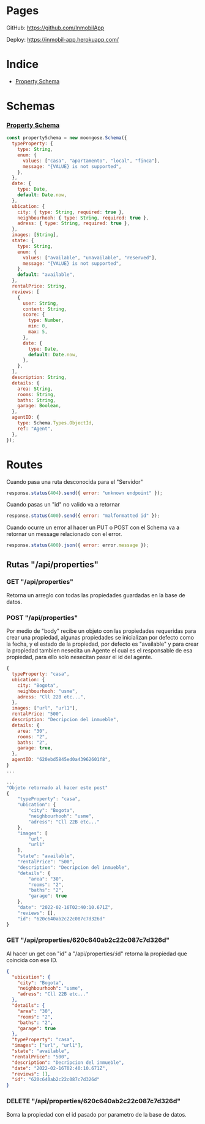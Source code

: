 # Pages

GitHub: https://github.com/InmobilApp

Deploy: https://inmobil-app.herokuapp.com/

# Indice

<ul>
  <li><a href="#property-schema-refs">Property Schema</a></li>
</ul>

# Schemas

<h3 id="property-schema-refs"><a href="#property-schema-refs">Property Schema</a></h3>

```javascript
const propertySchema = new moongose.Schema({
  typeProperty: {
    type: String,
    enum: {
      values: ["casa", "apartamento", "local", "finca"],
      message: "{VALUE} is not supported",
    },
  },
  date: {
    type: Date,
    default: Date.now,
  },
  ubication: {
    city: { type: String, required: true },
    neighbourhooh: { type: String, required: true },
    adress: { type: String, required: true },
  },
  images: [String],
  state: {
    type: String,
    enum: {
      values: ["available", "unavailable", "reserved"],
      message: "{VALUE} is not supported",
    },
    default: "available",
  },
  rentalPrice: String,
  reviews: [
    {
      user: String,
      content: String,
      score: {
        type: Number,
        min: 0,
        max: 5,
      },
      date: {
        type: Date,
        default: Date.now,
      },
    },
  ],
  description: String,
  details: {
    area: String,
    rooms: String,
    baths: String,
    garage: Boolean,
  },
  agentID: {
    type: Schema.Types.ObjectId,
    ref: "Agent",
  },
});
```

# Routes

Cuando pasa una ruta desconocida para el "Servidor"

```javascript
response.status(404).send({ error: "unknown endpoint" });
```

Cuando pasas un "id" no valido va a retornar

```javascript
response.status(400).send({ error: "malformatted id" });
```

Cuando ocurre un error al hacer un PUT o POST con el Schema va a retornar un message relacionado con el error.

```javascript
response.status(400).json({ error: error.message });
```

## Rutas "/api/properties"

### GET "/api/properties"

Retorna un arreglo con todas las propiedades guardadas en la base de datos.

### POST "/api/properties"

Por medio de "body" recibe un objeto con las propiedades requeridas para crear una propiedad, algunas propiedades se inicializan por defecto como la fecha, y el estado de la propiedad, por defecto es "available" y para crear la propiedad tambien nesecita un Agente el cual es el responsable de esa propiedad, para ello solo nesecitan pasar el id del agente.

```javascript
{
  typeProperty: "casa",
  ubication: {
    city: "Bogota",
    neighbourhooh: "usme",
    adress: "Cll 22B etc...",
  },
  images: ["url", "url1"],
  rentalPrice: "500",
  description: "Decripcion del inmueble",
  details: {
    area: "30",
    rooms: "2",
    baths: "2",
    garage: true,
  },
  agentID: "620ebd5845ed0a43962601f8",
}
...

...
"Objeto retornado al hacer este post"
{
    "typeProperty": "casa",
    "ubication": {
        "city": "Bogota",
        "neighbourhooh": "usme",
        "adress": "Cll 22B etc..."
    },
    "images": [
        "url",
        "url1"
    ],
    "state": "available",
    "rentalPrice": "500",
    "description": "Decripcion del inmueble",
    "details": {
        "area": "30",
        "rooms": "2",
        "baths": "2",
        "garage": true
    },
    "date": "2022-02-16T02:40:10.671Z",
    "reviews": [],
    "id": "620c640ab2c22c087c7d326d"
}
```

### GET "/api/properties/620c640ab2c22c087c7d326d"

Al hacer un get con "id" a "/api/properties/:id" retorna la propiedad que coincida con ese ID.

```json
{
  "ubication": {
    "city": "Bogota",
    "neighbourhooh": "usme",
    "adress": "Cll 22B etc..."
  },
  "details": {
    "area": "30",
    "rooms": "2",
    "baths": "2",
    "garage": true
  },
  "typeProperty": "casa",
  "images": ["url", "url1"],
  "state": "available",
  "rentalPrice": "500",
  "description": "Decripcion del inmueble",
  "date": "2022-02-16T02:40:10.671Z",
  "reviews": [],
  "id": "620c640ab2c22c087c7d326d"
}
```

### DELETE "/api/properties/620c640ab2c22c087c7d326d"

Borra la propiedad con el id pasado por parametro de la base de datos.
